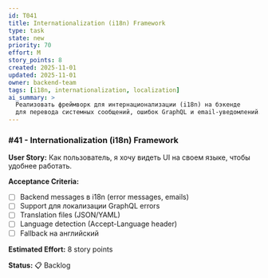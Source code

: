 ```yaml
---
id: T041
title: Internationalization (i18n) Framework
type: task
state: new
priority: 70
effort: M
story_points: 8
created: 2025-11-01
updated: 2025-11-01
owner: backend-team
tags: [i18n, internationalization, localization]
ai_summary: >
  Реализовать фреймворк для интернационализации (i18n) на бэкенде
  для перевода системных сообщений, ошибок GraphQL и email-уведомлений.
---
```


### #41 - Internationalization (i18n) Framework

**User Story:**
Как пользователь, я хочу видеть UI на своем языке, чтобы удобнее работать.

**Acceptance Criteria:**
- [ ] Backend messages в i18n (error messages, emails)
- [ ] Support для локализации GraphQL errors
- [ ] Translation files (JSON/YAML)
- [ ] Language detection (Accept-Language header)
- [ ] Fallback на английский

**Estimated Effort:** 8 story points

**Status:** 📋 Backlog